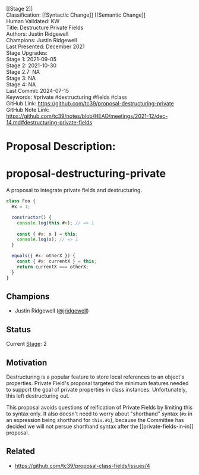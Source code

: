 [[Stage 2]]<br>Classification: [[Syntactic Change]] [[Semantic Change]]<br>Human Validated: KW<br>Title: Destructure Private Fields<br>Authors: Justin Ridgewell<br>Champions: Justin Ridgewell<br>Last Presented: December 2021<br>Stage Upgrades:<br>Stage 1: 2021-09-05  
Stage 2: 2021-10-30  
Stage 2.7: NA  
Stage 3: NA  
Stage 4: NA<br>Last Commit: 2024-07-15<br>Keywords: #private #destructuring #fields #class <br>GitHub Link: https://github.com/tc39/proposal-destructuring-private <br>GitHub Note Link: https://github.com/tc39/notes/blob/HEAD/meetings/2021-12/dec-14.md#destructuring-private-fields
# Proposal Description:
# proposal-destructuring-private

A proposal to integrate private fields and destructuring.

```js
class Foo {
  #x = 1;

  constructor() {
    console.log(this.#x); // => 1
    
    const { #x: x } = this;
    console.log(x); // => 1
  }

  equals({ #x: otherX }) {
    const { #x: currentX } = this;
    return currentX === otherX;
  }
}
```

## Champions

- Justin Ridgewell ([@jridgewell](https://github.com/jridgewell/))

## Status

Current [Stage](https://tc39.es/process-document/): 2

## Motivation

Destructuring is a popular feature to store local references to an
object's properties. Private Field's proposal targeted the minimum
features needed to support the goal of private properties in class
instances. Unfortunately, this left destructuring out.

This proposal avoids questions of reification of Private Fields by
limiting this to syntax only. It also doesn't need to worry about
"shorthand" syntax (`#x` in an expression being shorthand for
`this.#x`), because the Committee has decided we will not persue
shorthand syntax after the [[private-fields-in-in]] proposal.

## Related

- https://github.com/tc39/proposal-class-fields/issues/4

[ergo-brand-check]: https://github.com/tc39/proposal-private-fields-in-in
<br>